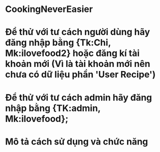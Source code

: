 # CookingNeverEasier

# Để thử với tư cách người dùng hãy đăng nhập bằng {Tk:Chi, Mk:ilovefood2} hoặc đăng kí tài khoản mới (Vì là tài khoản mới nên chưa có dữ liệu phần 'User Recipe')



# Để thử với tư cách admin hãy đăng nhập bằng {TK:admin, Mk:ilovefood};

# Mô tả cách sử dụng và chức năng 
